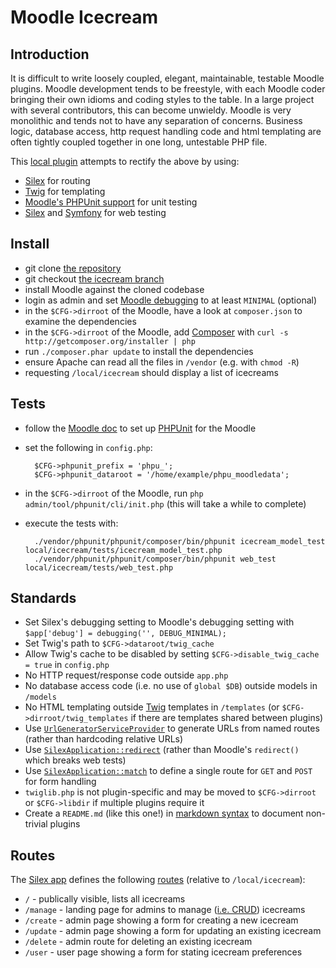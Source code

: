 # Moodle Icecream

## Introduction

It is difficult to write loosely coupled, elegant, maintainable, testable Moodle plugins. Moodle development tends to be freestyle, with each Moodle coder bringing their own idioms and coding styles to the table. In a large project with several contributors, this can become unwieldy. Moodle is very monolithic and tends not to have any separation of concerns. Business logic, database access, http request handling code and html templating are often tightly coupled together in one long, untestable PHP file.

This [local plugin](http://docs.moodle.org/dev/Local_plugins) attempts to rectify the above by using:

* [Silex](http://silex.sensiolabs.org/) for routing
* [Twig](http://twig.sensiolabs.org/) for templating
* [Moodle's PHPUnit support](http://docs.moodle.org/dev/PHPUnit) for unit testing
* [Silex](http://silex.sensiolabs.org/doc/testing.html) and [Symfony](http://symfony.com/doc/current/book/testing.html) for web testing

## Install

* git clone [the repository](https://github.com/mikemcgowan/moodle)
* git checkout [the icecream branch](https://github.com/mikemcgowan/moodle/tree/icecream)
* install Moodle against the cloned codebase
* login as admin and set [Moodle debugging](http://docs.moodle.org/24/en/Debugging) to at least `MINIMAL` (optional) 
* in the `$CFG->dirroot` of the Moodle, have a look at `composer.json` to examine the dependencies
* in the `$CFG->dirroot` of the Moodle, add [Composer](http://getcomposer.org) with `curl -s http://getcomposer.org/installer | php`
* run `./composer.phar update` to install the dependencies
* ensure Apache can read all the files in `/vendor` (e.g. with `chmod -R`)
* requesting `/local/icecream` should display a list of icecreams

## Tests

* follow the [Moodle doc](http://docs.moodle.org/dev/PHPUnit) to set up [PHPUnit](http://en.wikipedia.org/wiki/PHPUnit) for the Moodle
* set the following in `config.php`:

        $CFG->phpunit_prefix = 'phpu_';
        $CFG->phpunit_dataroot = '/home/example/phpu_moodledata';

* in the `$CFG->dirroot` of the Moodle, run `php admin/tool/phpunit/cli/init.php` (this will take a while to complete)
* execute the tests with:

        ./vendor/phpunit/phpunit/composer/bin/phpunit icecream_model_test local/icecream/tests/icecream_model_test.php
        ./vendor/phpunit/phpunit/composer/bin/phpunit web_test local/icecream/tests/web_test.php

## Standards

* Set Silex's debugging setting to Moodle's debugging setting with `$app['debug'] = debugging('', DEBUG_MINIMAL);`
* Set Twig's path to `$CFG->dataroot/twig_cache`
* Allow Twig's cache to be disabled by setting `$CFG->disable_twig_cache = true` in `config.php`
* No HTTP request/response code outside `app.php`
* No database access code (i.e. no use of `global $DB`) outside models in `/models`
* No HTML templating outside [Twig](http://twig.sensiolabs.org/) templates in `/templates` (or `$CFG->dirroot/twig_templates` if there are templates shared between plugins)
* Use [`UrlGeneratorServiceProvider`](http://silex.sensiolabs.org/doc/providers/url_generator.html) to generate URLs from named routes (rather than hardcoding relative URLs)
* Use [`SilexApplication::redirect`](http://silex.sensiolabs.org/api/Silex/Application.html#method_redirect) (rather than Moodle's `redirect()` which breaks web tests)
* Use [`SilexApplication::match`](http://silex.sensiolabs.org/api/Silex/Application.html#method_match) to define a single route for `GET` and `POST` for form handling
* `twiglib.php` is not plugin-specific and may be moved to `$CFG->dirroot` or `$CFG->libdir` if multiple plugins require it
* Create a `README.md` (like this one!) in [markdown syntax](http://daringfireball.net/projects/markdown/syntax) to document non-trivial plugins

## Routes

The [Silex app](http://silex.sensiolabs.org/documentation) defines the following [routes](http://silex.sensiolabs.org/doc/usage.html#routing) (relative to `/local/icecream`):

* `/` - publically visible, lists all icecreams
* `/manage` - landing page for admins to manage ([i.e. CRUD](http://en.wikipedia.org/wiki/Create,_read,_update_and_delete)) icecreams
* `/create` - admin page showing a form for creating a new icecream
* `/update` - admin page showing a form for updating an existing icecream
* `/delete` - admin route for deleting an existing icecream
* `/user` - user page showing a form for stating icecream preferences
